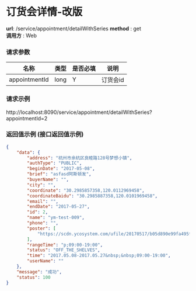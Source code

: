 订货会详情-改版
=======

**url**: /service/appointment/detailWithSeries
**method** : get  
**调用方** : Web

### 请求参数

|     名称  	 |  类型   | 是否必填  |             说明                                                   |
|------------|--------|----------|-------------------------------------------------------------------|
| appointmentId       | long | Y        | 订货会id   	                                                       |
### 请求示例
http://localhost:8090/service/appointment/detailWithSeries?appointmentId=2
### 返回值示例 (接口返回值示例)
```json
{
    "data": {
        "address": "杭州市余杭区良睦路128号梦想小镇",
        "authType": "PUBLIC",
        "beginDate": "2017-05-08",
        "brief": "asfasd阿斯顿发",
        "buyerName": "",
        "city": "",
        "coordinate": "30.2985857358,120.0112969458",
        "coordinateBaidu": "30.2985887358,120.0101969458",
        "email": "",
        "endDate": "2017-05-27",
        "id": 2,
        "name": "ym-test-009",
        "phone": "",
        "poster": [
            "https://scdn.ycosystem.com/ufile/20170517/b05d890e99fa495fa45cd958e6cacfec"
        ],
        "rangeTime": "p;09:00-19:00",
        "status": "OFF_THE_SHELVES",
        "time": "2017.05.08-2017.05.27&nbsp;&nbsp;09:00-19:00",
        "userName": ""
    },
    "message": "成功",
    "status": 100
}
```